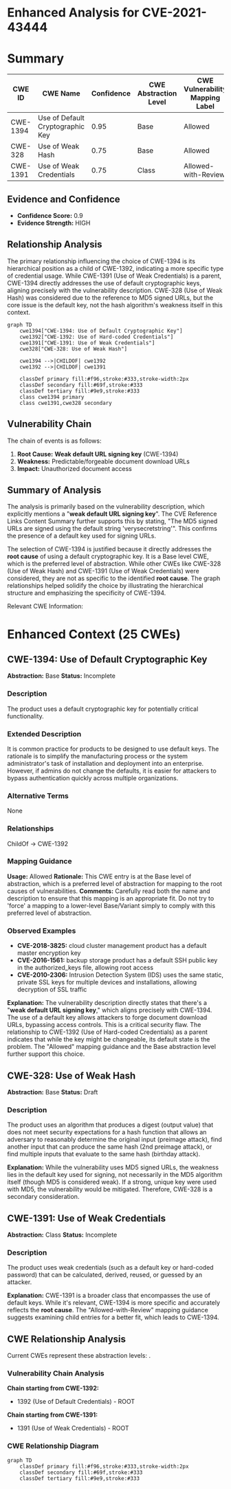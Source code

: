 # Enhanced Analysis for CVE-2021-43444

# Summary
| CWE ID    | CWE Name                                           | Confidence | CWE Abstraction Level | CWE Vulnerability Mapping Label | CWE-Vulnerability Mapping Notes |
| --------- | -------------------------------------------------- | ---------- | ----------------------- | ----------------------------- | ------------------------------- |
| CWE-1394 | Use of Default Cryptographic Key | 0.95       | Base                    | Allowed                       | Primary CWE                     |
| CWE-328  | Use of Weak Hash                                    | 0.75       | Base                    | Allowed                       | Secondary Candidate             |
| CWE-1391 | Use of Weak Credentials                             | 0.75       | Class                    | Allowed-with-Review           | Secondary Candidate             |

## Evidence and Confidence

*   **Confidence Score:** 0.9
*   **Evidence Strength:** HIGH

## Relationship Analysis
The primary relationship influencing the choice of CWE-1394 is its hierarchical position as a child of CWE-1392, indicating a more specific type of credential usage. While CWE-1391 (Use of Weak Credentials) is a parent, CWE-1394 directly addresses the use of default cryptographic keys, aligning precisely with the vulnerability description. CWE-328 (Use of Weak Hash) was considered due to the reference to MD5 signed URLs, but the core issue is the default key, not the hash algorithm's weakness itself in this context.

```mermaid
graph TD
    cwe1394["CWE-1394: Use of Default Cryptographic Key"]
    cwe1392["CWE-1392: Use of Hard-coded Credentials"]
    cwe1391["CWE-1391: Use of Weak Credentials"]
    cwe328["CWE-328: Use of Weak Hash"]

    cwe1394 -->|CHILDOF| cwe1392
    cwe1392 -->|CHILDOF| cwe1391

    classDef primary fill:#f96,stroke:#333,stroke-width:2px
    classDef secondary fill:#69f,stroke:#333
    classDef tertiary fill:#9e9,stroke:#333
    class cwe1394 primary
    class cwe1391,cwe328 secondary
```

## Vulnerability Chain
The chain of events is as follows:
1.  **Root Cause:** **Weak default URL signing key** (CWE-1394)
2.  **Weakness:** Predictable/forgeable document download URLs
3.  **Impact:** Unauthorized document access

## Summary of Analysis
The analysis is primarily based on the vulnerability description, which explicitly mentions a "**weak default URL signing key**". The CVE Reference Links Content Summary further supports this by stating, "The MD5 signed URLs are signed using the default string 'verysecretstring'". This confirms the presence of a default key used for signing URLs.

The selection of CWE-1394 is justified because it directly addresses the **root cause** of using a default cryptographic key. It is a Base level CWE, which is the preferred level of abstraction. While other CWEs like CWE-328 (Use of Weak Hash) and CWE-1391 (Use of Weak Credentials) were considered, they are not as specific to the identified **root cause**. The graph relationships helped solidify the choice by illustrating the hierarchical structure and emphasizing the specificity of CWE-1394.

Relevant CWE Information:

# Enhanced Context (25 CWEs)

## CWE-1394: Use of Default Cryptographic Key
**Abstraction:** Base
**Status:** Incomplete

### Description
The product uses a default cryptographic key for potentially critical functionality.

### Extended Description
It is common practice for products to be designed to use default keys. The rationale is to simplify the manufacturing process or the system administrator's task of installation and deployment into an enterprise. However, if admins do not change the defaults, it is easier for attackers to bypass authentication quickly across multiple organizations.

### Alternative Terms
None

### Relationships
ChildOf -> CWE-1392

### Mapping Guidance
**Usage:** Allowed
**Rationale:** This CWE entry is at the Base level of abstraction, which is a preferred level of abstraction for mapping to the root causes of vulnerabilities.
**Comments:** Carefully read both the name and description to ensure that this mapping is an appropriate fit. Do not try to 'force' a mapping to a lower-level Base/Variant simply to comply with this preferred level of abstraction.

### Observed Examples
- **CVE-2018-3825:** cloud cluster management product has a default master encryption key
- **CVE-2016-1561:** backup storage product has a default SSH public key in the authorized_keys file, allowing root access
- **CVE-2010-2306:** Intrusion Detection System (IDS) uses the same static, private SSL keys for multiple devices and installations, allowing decryption of SSL traffic

**Explanation:** The vulnerability description directly states that there's a "**weak default URL signing key**," which aligns precisely with CWE-1394. The use of a default key allows attackers to forge document download URLs, bypassing access controls. This is a critical security flaw. The relationship to CWE-1392 (Use of Hard-coded Credentials) as a parent indicates that while the key might be changeable, its default state is the problem. The "Allowed" mapping guidance and the Base abstraction level further support this choice.

## CWE-328: Use of Weak Hash
**Abstraction:** Base
**Status:** Draft

### Description
The product uses an algorithm that produces a digest (output value) that does not meet security expectations for a hash function that allows an adversary to reasonably determine the original input (preimage attack), find another input that can produce the same hash (2nd preimage attack), or find multiple inputs that evaluate to the same hash (birthday attack).

**Explanation:** While the vulnerability uses MD5 signed URLs, the weakness lies in the default key used for signing, not necessarily in the MD5 algorithm itself (though MD5 is considered weak). If a strong, unique key were used with MD5, the vulnerability would be mitigated. Therefore, CWE-328 is a secondary consideration.

## CWE-1391: Use of Weak Credentials
**Abstraction:** Class
**Status:** Incomplete

### Description
The product uses weak credentials (such as a default key or hard-coded password) that can be calculated, derived, reused, or guessed by an attacker.

**Explanation:** CWE-1391 is a broader class that encompasses the use of default keys. While it's relevant, CWE-1394 is more specific and accurately reflects the **root cause**. The "Allowed-with-Review" mapping guidance suggests examining child entries for a better fit, which leads to CWE-1394.


## CWE Relationship Analysis

Current CWEs represent these abstraction levels: .


### Vulnerability Chain Analysis

**Chain starting from CWE-1392:**
- 1392 (Use of Default Credentials) - ROOT


**Chain starting from CWE-1391:**
- 1391 (Use of Weak Credentials) - ROOT



### CWE Relationship Diagram

```mermaid
graph TD
    classDef primary fill:#f96,stroke:#333,stroke-width:2px
    classDef secondary fill:#69f,stroke:#333
    classDef tertiary fill:#9e9,stroke:#333
```